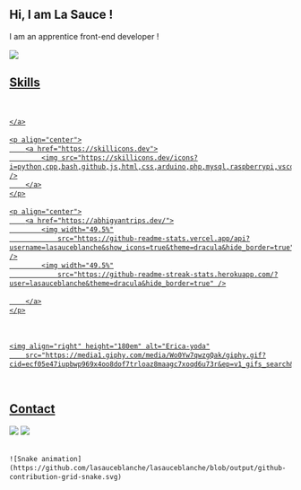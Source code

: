 ## Hi, I am La Sauce !
I am an apprentice front-end developer !
</br>

<div>
    <a href="https://github.com/lasauceblanche">
        <img align="center" height="170"
            src="https://github-readme-stats.vercel.app/api/top-langs/?username=lasauceblanche&layout=compact&langs_count=16&theme=dracula" />

</div>

## Skills
<div style="display: inline_block"><br>


    </a>

    <p align="center">
        <a href="https://skillicons.dev">
            <img src="https://skillicons.dev/icons?i=python,cpp,bash,github,js,html,css,arduino,php,mysql,raspberrypi,vscode" />
        </a>
    </p>

    <p align="center">
        <a href="https://abhigyantrips.dev/">
            <img width="49.5%"
                src="https://github-readme-stats.vercel.app/api?username=lasauceblanche&show_icons=true&theme=dracula&hide_border=true" />
            <img width="49.5%"
                src="https://github-readme-streak-stats.herokuapp.com/?user=lasauceblanche&theme=dracula&hide_border=true" />

        </a>
    </p>



    <img align="right" height="180em" alt="Erica-yoda"
        src="https://media1.giphy.com/media/Wo0Yw7qwzgQak/giphy.gif?cid=ecf05e47iupbwp969x4oo8dof7trloaz8maagc7xoqd6u73r&ep=v1_gifs_search&rid=giphy.gif&ct=g">
</div>

</br>

## Contact
<div>
    <a href="https://www.instagram.com/_sweety_riv_/" target="_blank"><img
            src="https://img.shields.io/badge/-Instagram-%23E4405F?style=for-the-badge&logo=instagram&logoColor=white"
            target="_blank"></a>
    <a href="mailto: tom.rivillon@gmail.com"><img
            src="https://img.shields.io/badge/-Gmail-%23333?style=for-the-badge&logo=gmail&logoColor=white"
            target="_blank"></a>
    </br>
    </br>


    ![Snake animation](https://github.com/lasauceblanche/lasauceblanche/blob/output/github-contribution-grid-snake.svg)


</div>

